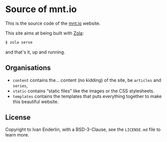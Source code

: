 # Source of mnt.io

This is the source code of the [mnt.io] website.

This site aims at being built with [Zola]:

```sh
$ zola serve
```

and that's it, up and running.

## Organisations

* `content` contains the… content (no kidding) of the site, be `articles` and
  `series`,
* `static` contains “static files” like the images or the CSS stylesheets.
* `templates` contains the templates that puts everything together to make this
  beautiful website.

## License

Copyright to Ivan Enderlin, with a BSD-3-Clause, see the `LICENSE.md` file to
learn more.


[mnt.io]: https://mnt.io
[Zola]: https://www.getzola.org/
